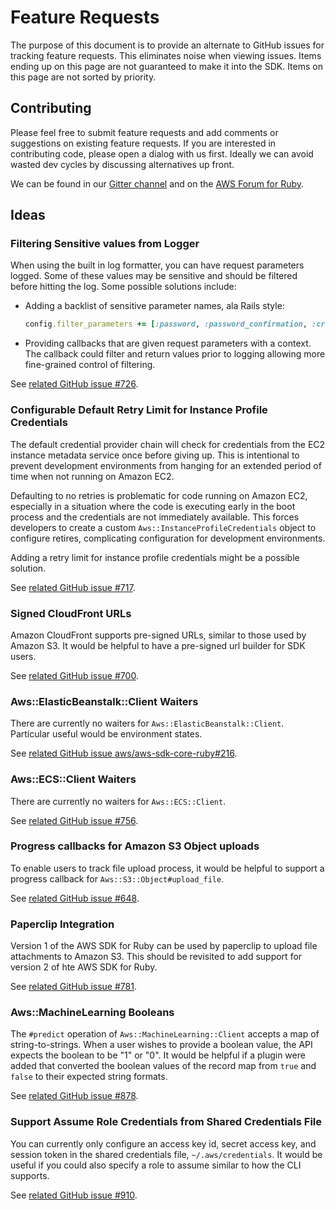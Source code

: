 # Feature Requests

The purpose of this document is to provide an alternate to GitHub issues for tracking feature requests. This eliminates noise when viewing issues. Items ending up on this page are not guaranteed to make it into the SDK. Items on this page are not sorted by priority.

## Contributing

Please feel free to submit feature requests and add comments or suggestions on existing feature requests. If you are interested in contributing code, please open a dialog with us first. Ideally we can avoid wasted dev cycles by discussing alternatives up front.

We can be found in our [Gitter channel](http://gitter.im/aws/aws-sdk-ruby) and on the [AWS Forum for Ruby](https://forums.aws.amazon.com/forum.jspa?forumID=125).

## Ideas

### Filtering Sensitive values from Logger

When using the built in log formatter, you can have request parameters logged. Some of these values may be sensitive and should be filtered before hitting the log. Some possible solutions include:

* Adding a backlist of sensitive parameter names, ala Rails style:

  ```ruby
  config.filter_parameters += [:password, :password_confirmation, :credit_card]
  ```

* Providing callbacks that are given request parameters with a context. The callback could filter and return values prior to logging allowing more fine-grained control of filtering.

See [related GitHub issue #726](https://github.com/aws/aws-sdk-ruby/issues/726).

### Configurable Default Retry Limit for Instance Profile Credentials

The default credential provider chain will check for credentials from the EC2 instance metadata service once before giving up. This is intentional to prevent development environments from hanging for an extended period of time when not running on Amazon EC2.

Defaulting to no retries is problematic for code running on Amazon EC2, especially in a situation where the code is executing early in the boot process and the credentials are not immediately available. This forces developers to create a custom `Aws::InstanceProfileCredentials` object to configure retires, complicating configuration for development environments.

Adding a retry limit for instance profile credentials might be a possible solution.

See [related GitHub issue #717](https://github.com/aws/aws-sdk-ruby/issues/717).

### Signed CloudFront URLs

Amazon CloudFront supports pre-signed URLs, similar to those used by Amazon S3. It would be helpful to have a pre-signed url builder for SDK users.

See [related GitHub issue #700](https://github.com/aws/aws-sdk-ruby/issues/700).

### Aws::ElasticBeanstalk::Client Waiters

There are currently no waiters for `Aws::ElasticBeanstalk::Client`. Particular useful would be environment states.

See [related GitHub issue aws/aws-sdk-core-ruby#216](https://github.com/aws/aws-sdk-core-ruby/issues/216).

### Aws::ECS::Client Waiters

There are currently no waiters for `Aws::ECS::Client`.

See [related GitHub issue #756](https://github.com/aws/aws-sdk-ruby/issues/756).

### Progress callbacks for Amazon S3 Object uploads

To enable users to track file upload process, it would be helpful to support a progress callback for `Aws::S3::Object#upload_file`.

See [related GitHub issue #648](https://github.com/aws/aws-sdk-ruby/issues/648#issuecomment-78246370).

### Paperclip Integration

Version 1 of the AWS SDK for Ruby can be used by paperclip to upload file attachments to Amazon S3. This should be revisited to add support for version 2 of hte AWS SDK for Ruby.

See [related GitHub issue #781](https://github.com/aws/aws-sdk-ruby/issues/781).

### Aws::MachineLearning Booleans

The `#predict` operation of `Aws::MachineLearning::Client` accepts a map of string-to-strings. When a user wishes to provide a boolean value, the API expects the boolean to be "1" or "0". It would be helpful if a plugin were added that converted the boolean values of the record map from `true` and `false` to their expected string formats.

See [related GitHub issue #878](https://github.com/aws/aws-sdk-ruby/issues/878).

### Support Assume Role Credentials from Shared Credentials File

You can currently only configure an access key id, secret access key, and session token in the shared credentials file, `~/.aws/credentials`. It would be useful if you could also specify a role to assume similar to how the CLI supports.

See [related GitHub issue #910](https://github.com/aws/aws-sdk-ruby/issues/910).
